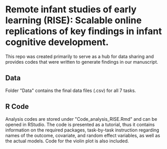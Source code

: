 # Remote infant studies of early learning (RISE): Scalable online replications of key findings in infant cognitive development.

This repo was created primarily to serve as a hub for data sharing and provides codes that were written to generate findings in our manuscript. 

## Data 

Folder "Data" contains the final data files (.csv) for all 7 tasks.

## R Code

Analysis codes are stored under "Code_analysis_RISE.Rmd" and can be opened in RStudio. The code is presented as a tutorial, thus it contains information on the required packages, task-by-task instruction regarding names of the outcome, covariate, and random effect variables, as well as the actual models. Code for the violin plot is also included. 
